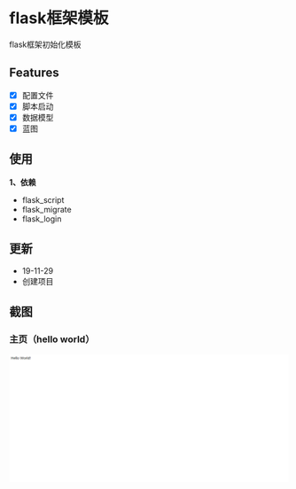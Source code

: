 # flask框架模板
flask框架初始化模板

## Features
 - [x] 配置文件
 - [x] 脚本启动
 - [x] 数据模型
 - [x] 蓝图

## 使用
**1、依赖**
 - flask_script
 - flask_migrate
 - flask_login


## 更新
 - 19-11-29
  - 创建项目

## 截图
### 主页（hello world）
![主页](https://github.com/ZhuangleiScut/flask-init/blob/master/app/static/%E6%88%AA%E5%9B%BE.png)
